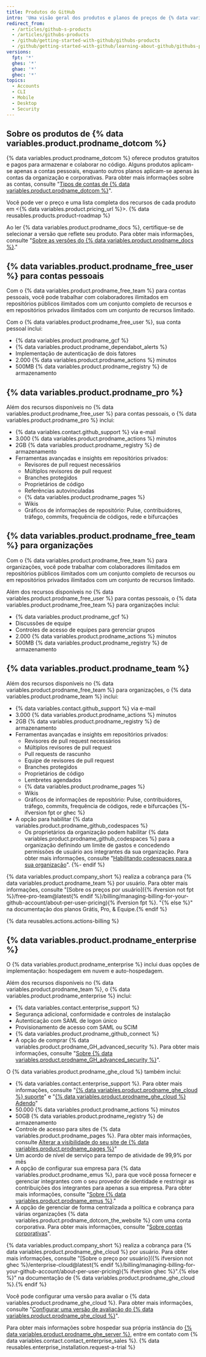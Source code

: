 ```yaml
---
title: Produtos do GitHub
intro: 'Uma visão geral dos produtos e planos de preços de {% data variables.product.prodname_dotcom %}.'
redirect_from:
  - /articles/github-s-products
  - /articles/githubs-products
  - /github/getting-started-with-github/githubs-products
  - /github/getting-started-with-github/learning-about-github/githubs-products
versions:
  fpt: '*'
  ghes: '*'
  ghae: '*'
  ghec: '*'
topics:
  - Accounts
  - CLI
  - Mobile
  - Desktop
  - Security
---
```


## Sobre os produtos de {% data variables.product.prodname_dotcom %}

{% data variables.product.prodname_dotcom %} oferece produtos gratuitos e pagos para armazenar e colaborar no código. Alguns produtos aplicam-se apenas a contas pessoais, enquanto outros planos aplicam-se apenas às contas da organização e corporativas. Para obter mais informações sobre as contas, consulte "[Tipos de contas de {% data variables.product.prodname_dotcom %}](/get-started/learning-about-github/types-of-github-accounts)".

Você pode ver o preço e uma lista completa dos recursos de cada produto em <{% data variables.product.pricing_url %}>. {% data reusables.products.product-roadmap %}

Ao ler {% data variables.product.prodname_docs %}, certifique-se de selecionar a versão que reflete seu produto. Para obter mais informações, consulte "[Sobre as versões do {% data variables.product.prodname_docs %}](/get-started/learning-about-github/about-versions-of-github-docs)."

## {% data variables.product.prodname_free_user %} para contas pessoais

Com o {% data variables.product.prodname_free_team %} para contas pessoais, você pode trabalhar com colaboradores ilimitados em repositórios públicos ilimitados com um conjunto completo de recursos e em repositórios privados ilimitados com um conjunto de recursos limitado.

Com o {% data variables.product.prodname_free_user %}, sua conta pessoal inclui:
- {% data variables.product.prodname_gcf %}
- {% data variables.product.prodname_dependabot_alerts %}
- Implementação de autenticação de dois fatores
- 2.000 {% data variables.product.prodname_actions %} minutos
- 500MB {% data variables.product.prodname_registry %} de armazenamento

## {% data variables.product.prodname_pro %}

Além dos recursos disponíveis no {% data variables.product.prodname_free_user %} para contas pessoais, o {% data variables.product.prodname_pro %} inclui:
- {% data variables.contact.github_support %} via e-mail
- 3.000 {% data variables.product.prodname_actions %} minutos
- 2GB {% data variables.product.prodname_registry %} de armazenamento
- Ferramentas avançadas e insights em repositórios privados:
  - Revisores de pull request necessários
  - Múltiplos revisores de pull request
  - Branches protegidos
  - Proprietários de código
  - Referências autovinculadas
  - {% data variables.product.prodname_pages %}
  - Wikis
  - Gráficos de informações de repositório: Pulse, contribuidores, tráfego, commits, frequência de códigos, rede e bifurcações

## {% data variables.product.prodname_free_team %} para organizações

Com o {% data variables.product.prodname_free_team %} para organizações, você pode trabalhar com colaboradores ilimitados em repositórios públicos ilimitados com um conjunto completo de recursos ou em repositórios privados ilimitados com um conjunto de recursos limitado.

Além dos recursos disponíveis no {% data variables.product.prodname_free_user %} para contas pessoais, o {% data variables.product.prodname_free_team %} para organizações inclui:
- {% data variables.product.prodname_gcf %}
- Discussões de equipe
- Controles de acesso de equipes para gerenciar grupos
- 2.000 {% data variables.product.prodname_actions %} minutos
- 500MB {% data variables.product.prodname_registry %} de armazenamento

## {% data variables.product.prodname_team %}

Além dos recursos disponíveis no {% data variables.product.prodname_free_team %} para organizações, o {% data variables.product.prodname_team %} inclui:
- {% data variables.contact.github_support %} via e-mail
- 3.000 {% data variables.product.prodname_actions %} minutos
- 2GB {% data variables.product.prodname_registry %} de armazenamento
- Ferramentas avançadas e insights em repositórios privados:
  - Revisores de pull request necessários
  - Múltiplos revisores de pull request
  - Pull requests de rascunho
  - Equipe de revisores de pull request
  - Branches protegidos
  - Proprietários de código
  - Lembretes agendados
  - {% data variables.product.prodname_pages %}
  - Wikis
  - Gráficos de informações de repositório: Pulse, contribuidores, tráfego, commits, frequência de códigos, rede e bifurcações
{%- ifversion fpt or ghec %}
- A opção para habilitar {% data variables.product.prodname_github_codespaces %}
  - Os proprietários da organização podem habilitar {% data variables.product.prodname_github_codespaces %} para a organização definindo um limite de gastos e concedendo permissões de usuário aos integrantes da sua organização. Para obter mais informações, consulte "[Habilitando codespaces para a sua organização](/codespaces/managing-codespaces-for-your-organization/enabling-codespaces-for-your-organization)".
{%- endif %}

{% data variables.product.company_short %} realiza a cobrança para {% data variables.product.prodname_team %} por usuário. Para obter mais informações, consulte "[Sobre os preços por usuário]({% ifversion not fpt %}/free-pro-team@latest{% endif %}/billing/managing-billing-for-your-github-account/about-per-user-pricing){% ifversion fpt %}. "{% else %}" na documentação dos planos Grátis, Pro, & Equipe.{% endif %}

{% data reusables.actions.actions-billing %}

## {% data variables.product.prodname_enterprise %}

O {% data variables.product.prodname_enterprise %} inclui duas opções de implementação: hospedagem em nuvem e auto-hospedagem.

Além dos recursos disponíveis no {% data variables.product.prodname_team %}, o {% data variables.product.prodname_enterprise %} inclui:
- {% data variables.contact.enterprise_support %}
- Segurança adicional, conformidade e controles de instalação
- Autenticação com SAML de logon único
- Provisionamento de acesso com SAML ou SCIM
- {% data variables.product.prodname_github_connect %}
- A opção de comprar {% data variables.product.prodname_GH_advanced_security %}. Para obter mais informações, consulte "[Sobre {% data variables.product.prodname_GH_advanced_security %}](/github/getting-started-with-github/about-github-advanced-security)".

O {% data variables.product.prodname_ghe_cloud %} também inclui:
- {% data variables.contact.enterprise_support %}. Para obter mais informações, consulte "<a href="/articles/github-enterprise-cloud-support" class="dotcom-only">{% data variables.product.prodname_ghe_cloud %} suporte</a>" e "<a href="/articles/github-enterprise-cloud-addendum" class="dotcom-only">{% data variables.product.prodname_ghe_cloud %} Adendo</a>"
- 50.000 {% data variables.product.prodname_actions %} minutos
- 50GB {% data variables.product.prodname_registry %} de armazenamento
- Controle de acesso para sites de {% data variables.product.prodname_pages %}. Para obter mais informações, consulte <a href="/pages/getting-started-with-github-pages/changing-the-visibility-of-your-github-pages-site" class="dotcom-only">Alterar a visibilidade do seu site de {% data variables.product.prodname_pages %}</a>"
- Um acordo de nível de serviço para tempo de atividade de 99,9% por mês
- A opção de configurar sua empresa para {% data variables.product.prodname_emus %}, para que você possa fornecer e gerenciar integrantes com o seu provedor de identidade e restringir as contribuições dos integrantes para apenas a sua empresa. Para obter mais informações, consulte "[Sobre {% data variables.product.prodname_emus %}](/enterprise-cloud@latest/admin/authentication/managing-your-enterprise-users-with-your-identity-provider/about-enterprise-managed-users)."
- A opção de gerenciar de forma centralizada a política e cobrança para várias organizações {% data variables.product.prodname_dotcom_the_website %} com uma conta corporativa. Para obter mais informações, consulte "[Sobre contas corporativas](/enterprise-cloud@latest/admin/overview/about-enterprise-accounts)".

{% data variables.product.company_short %} realiza a cobrança para {% data variables.product.prodname_ghe_cloud %} por usuário. Para obter mais informações, consulte "[Sobre o preço por usuário]({% ifversion not ghec %}/enterprise-cloud@latest{% endif %}/billing/managing-billing-for-your-github-account/about-per-user-pricing){% ifversion ghec %}".{% else %}" na documentação de {% data variables.product.prodname_ghe_cloud %}.{% endif %}

Você pode configurar uma versão para avaliar o {% data variables.product.prodname_ghe_cloud %}. Para obter mais informações, consulte "<a href="/articles/setting-up-a-trial-of-github-enterprise-cloud" class="dotcom-only">Configurar uma versão de avaliação do {% data variables.product.prodname_ghe_cloud %}</a>".

Para obter mais informações sobre hospedar sua própria instância do [{% data variables.product.prodname_ghe_server %}](https://enterprise.github.com), entre em contato com {% data variables.contact.contact_enterprise_sales %}. {% data reusables.enterprise_installation.request-a-trial %}

